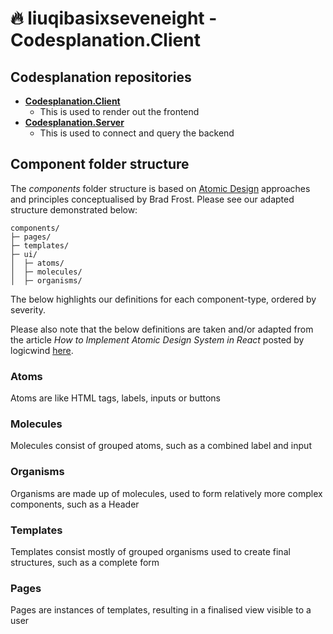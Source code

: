 # 🔥 liuqibasixseveneight - Codesplanation.Client

## Codesplanation repositories

- [**Codesplanation.Client**](https://github.com/liuqibasixseveneight/Codesplanation.Client)
  - This is used to render out the frontend
- [**Codesplanation.Server**](https://github.com/liuqibasixseveneight/Codesplanation.Server)
  - This is used to connect and query the backend

## Component folder structure

The _components_ folder structure is based on [Atomic Design](https://bradfrost.com/blog/post/atomic-web-design/) approaches and principles conceptualised by Brad Frost. Please see our adapted structure demonstrated below:

```
components/
├─ pages/
├─ templates/
├─ ui/
│  ├─ atoms/
│  ├─ molecules/
│  ├─ organisms/
```

The below highlights our definitions for each component-type, ordered by severity.

Please also note that the below definitions are taken and/or adapted from the article _How to Implement Atomic Design System in React_ posted by logicwind [here](https://blog.logicwind.com/implement-atomic-design-component-in-react/).

### Atoms

Atoms are like HTML tags, labels, inputs or buttons

### Molecules

Molecules consist of grouped atoms, such as a combined label and input

### Organisms

Organisms are made up of molecules, used to form relatively more complex components, such as a Header

### Templates

Templates consist mostly of grouped organisms used to create final structures, such as a complete form

### Pages

Pages are instances of templates, resulting in a finalised view visible to a user
